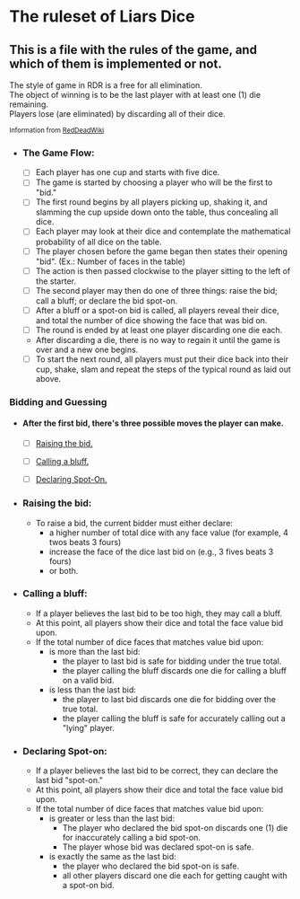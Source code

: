 # The ruleset of Liars Dice
## This is a file with the rules of the game, and which of them is implemented or not.

The style of game in RDR is a free for all elimination.  
The object of winning is to be the last player with at least one (1) die remaining.  
Players lose (are eliminated) by discarding all of their dice.   


<sub>Information from [RedDeadWiki](https://reddead.fandom.com/wiki/Liar%27s_Dice)</sub>

- ###  The Game Flow:
    - [ ] Each player has one cup and starts with five dice.
    - [ ] The game is started by choosing a player who will be the first to "bid."
    - [ ] The first round begins by all players picking up, shaking it, and slamming the cup upside down onto the table, thus concealing all dice. 
    - [ ] Each player may look at their dice and contemplate the mathematical probability of all dice on the table.
    - [ ] The player chosen before the game began then states their opening "bid". (Ex.: Number of faces in the table)
    - [ ] The action is then passed clockwise to the player sitting to the left of the starter. 
    - [ ] The second player may then do one of three things: raise the bid; call a bluff; or declare the bid spot-on. 
    - [ ] After a bluff or a spot-on bid is called, all players reveal their dice, and total the number of dice showing the face that was bid on.
    - [ ] The round is ended by at least one player discarding one die each.
    - After discarding a die, there is no way to regain it until the game is over and a new one begins.
    - [ ] To start the next round, all players must put their dice back into their cup, shake, slam and repeat the steps of the typical round as laid out above. 

### Bidding and Guessing

- #### After the first bid, there's three possible moves the player can make.
    - [ ] [Raising the bid.](#raise-bid)
    - [ ] [Calling a bluff.](#call-bluff)
    - [ ] [Declaring Spot-On.](#spot-on)



<a name="raise-bid"/>  

- ### Raising the bid: 
    - To raise a bid, the current bidder must either declare:
        - a higher number of total dice with any face value (for example, 4 twos beats 3 fours) 
        - increase the face of the dice last bid on (e.g., 3 fives beats 3 fours)
        - or both.

<a name="call-bluff"/>

- ### Calling a bluff:
    - If a player believes the last bid to be too high, they may call a bluff.
    - At this point, all players show their dice and total the face value bid upon.
    - If the total number of dice faces that matches value bid upon:
        - is more than the last bid: 
            - the player to last bid is safe for bidding under the true total.
            - the player calling the bluff discards one die for calling a bluff on a valid bid.
        - is less than the last bid:
            - the player to last bid discards one die for bidding over the true total.
            - the player calling the bluff is safe for accurately calling out a "lying" player. 

<a name="spot-on"/>

- ### Declaring Spot-on:
    -  If a player believes the last bid to be correct, they can declare the last bid "spot-on." 
    -  At this point, all players show their dice and total the face value bid upon.
    - If the total number of dice faces that matches value bid upon:
        - is greater or less than the last bid:
            -  The player who declared the bid spot-on discards one (1) die for inaccurately calling a bid spot-on.
            -  The player whose bid was declared spot-on is safe.
        - is exactly the same as the last bid:
            -  the player who declared the bid spot-on is safe.
            -  all other players discard one die each for getting caught with a spot-on bid. 

